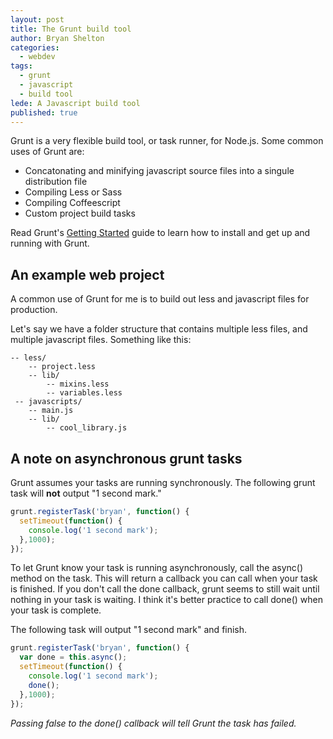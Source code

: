 ```yaml
---
layout: post
title: The Grunt build tool
author: Bryan Shelton
categories: 
  - webdev
tags: 
  - grunt
  - javascript
  - build tool
lede: A Javascript build tool
published: true
---
```


Grunt is a very flexible build tool, or task runner, for Node.js. Some common uses of Grunt are:

- Concatonating and minifying javascript source files into a singule distribution file
- Compiling Less or Sass
- Compiling Coffeescript
- Custom project build tasks

Read Grunt's [Getting Started](http://gruntjs.com/getting-started) guide to learn how to install and get up and running with Grunt.

## An example web project ##

A common use of Grunt for me is to build out less and javascript files for production.

Let's say we have a folder structure that contains multiple less files, and multiple javascript files. Something like this:

	-- less/
    	-- project.less
        -- lib/
        	-- mixins.less
            -- variables.less
     -- javascripts/
     	-- main.js
        -- lib/
        	-- cool_library.js

## A note on asynchronous grunt tasks ##

Grunt assumes your tasks are running synchronously. The following grunt task will **not** output "1 second mark."

```javascript
grunt.registerTask('bryan', function() {
  setTimeout(function() {
    console.log('1 second mark');
  },1000);
});
```

To let Grunt know your task is running asynchronously, call the async() method on the task. This will return a callback you can call when your task is finished. If you don't call the done callback, grunt seems to still wait until nothing in your task is waiting. I think it's better practice to call done() when your task is complete.

The following task will output "1 second mark" and finish.

```javascript
grunt.registerTask('bryan', function() {
  var done = this.async();
  setTimeout(function() {
    console.log('1 second mark');
    done();
  },1000);
});
```
_Passing false to the done() callback will tell Grunt the task has failed._